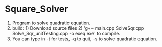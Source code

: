 # Square_Solver

1) Program to solve quadratic equation.
2) build: 1) Download  source files  2) 'g++ main.cpp SolveSqr.cpp Solve_Sqr_unitTesting.cpp -o exeq.exe' to compile.
3) You can type in -t for tests, -q to quit, -s to solve quadratic equation.


